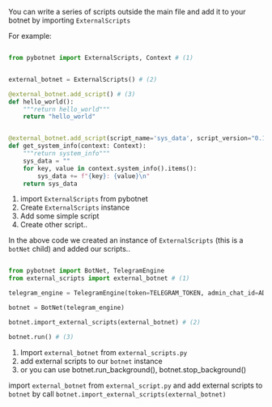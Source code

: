 
You can write a series of scripts outside the main file and add it to your botnet by importing `ExternalScripts`

For example:

```py title="external_scripts.py"

from pybotnet import ExternalScripts, Context # (1)


external_botnet = ExternalScripts() # (2)

@external_botnet.add_script() # (3)
def hello_world():
    """return hello_world"""
    return "hello_world"


@external_botnet.add_script(script_name='sys_data', script_version="0.1.0") # (4)
def get_system_info(context: Context):
    """return system_info"""
    sys_data = ""
    for key, value in context.system_info().items():
        sys_data += f"{key}: {value}\n"
    return sys_data

```

1. import `ExternalScripts` from pybotnet
2. Create `ExternalScripts` instance
3. Add some simple script
4. Create other script..

In the above code we created an instance of `ExternalScripts` (this is a `botNet` child) and added our scripts..

```py title="main.py"

from pybotnet import BotNet, TelegramEngine
from external_scripts import external_botnet # (1)

telegram_engine = TelegramEngine(token=TELEGRAM_TOKEN, admin_chat_id=ADMIN_CHAT_ID)

botnet = BotNet(telegram_engine)

botnet.import_external_scripts(external_botnet) # (2)

botnet.run() # (3) 
```

1. Import `external_botnet` from `external_scripts.py`
2. add external scripts to our `botnet` instance
3. or you can use botnet.run_background(), botnet.stop_background()


import `external_botnet` from `external_script.py` and add external scripts to `botnet` by call `botnet.import_external_scripts(external_botnet)`
